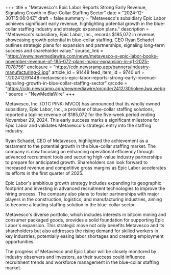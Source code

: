 +++
title = "Metavesco's Epic Labor Reports Strong Early Revenue, Signaling Growth in Blue-Collar Staffing Sector"
date = "2024-12-30T15:06:04Z"
draft = false
summary = "Metavesco's subsidiary Epic Labor achieves significant early revenue, highlighting potential growth in the blue-collar staffing industry and strategic expansion plans."
description = "Metavesco's subsidiary, Epic Labor, Inc., records $185,072 in revenue, showcasing growth potential in blue-collar staffing. CEO Ryan Schadel outlines strategic plans for expansion and partnerships, signaling long-term success and shareholder value."
source_link = "https://www.newmediawire.com/news/metavesco-s-epic-labor-books-november-revenue-of-185-072-plans-major-expansion-in-q1-2025-7078756"
enclosure = "https://cdn.newsramp.app/banners/industry-manufacturing-2.jpg"
article_id = 91448
feed_item_id = 9740
url = "/202412/91448-metavescos-epic-labor-reports-strong-early-revenue-signaling-growth-in-blue-collar-staffing-sector"
qrcode = "https://cdn.newsramp.app/newmediawire/qrcode/2412/30/jokeeJwa.webp"
source = "NewMediaWire"
+++

<p>Metavesco, Inc. (OTC PINK: MVCO) has announced that its wholly owned subsidiary, Epic Labor, Inc., a provider of blue-collar staffing solutions, reported a topline revenue of $185,072 for the five-week period ending November 29, 2024. This early success marks a significant milestone for Epic Labor and validates Metavesco's strategic entry into the staffing industry.</p><p>Ryan Schadel, CEO of Metavesco, highlighted the achievement as a testament to the potential growth in the blue-collar staffing market. The company is now focusing on enhancing operational efficiency through advanced recruitment tools and securing high-value industry partnerships to prepare for anticipated growth. Shareholders can look forward to increased revenue and competitive gross margins as Epic Labor accelerates its efforts in the first quarter of 2025.</p><p>Epic Labor's ambitious growth strategy includes expanding its geographic footprint and investing in advanced recruitment technologies to improve the hiring process. The company also plans to foster partnerships with major players in the construction, logistics, and manufacturing industries, aiming to become a leading staffing solution in the blue-collar sector.</p><p>Metavesco's diverse portfolio, which includes interests in bitcoin mining and consumer packaged goods, provides a solid foundation for supporting Epic Labor's expansion. This strategic move not only benefits Metavesco and its shareholders but also addresses the rising demand for skilled workers in key industries, potentially easing labor shortages and creating employment opportunities.</p><p>The progress of Metavesco and Epic Labor will be closely monitored by industry observers and investors, as their success could influence recruitment trends and workforce management in the blue-collar staffing market.</p>